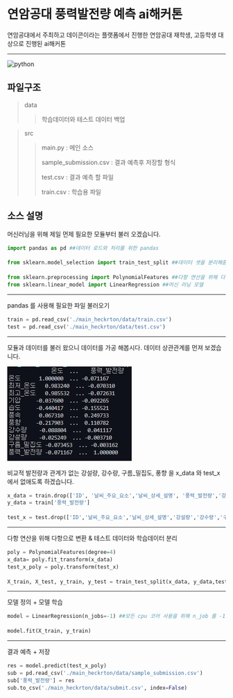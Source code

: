 연암공대 풍력발전량 예측 ai해커톤
==============
연암공대에서 주최하고 데이콘이라는 플랫폼에서 진행한 연암공대 재학생, 고등학생 대상으로 진행된 ai해커톤


-----------
![python](https://img.shields.io/badge/Python-3776AB.svg?&style=for-the-badge&logo=Python&logoColor=white)


파일구조
-----------
>data
>>학습데이터와 테스트 데이터 백업

>src
>>main.py : 메인 소스
>>
>>sample_submission.csv : 결과 예측후 저장할 형식
>>
>>test.csv : 결과 예측 할 파일
>>
>>train.csv : 학습용 파일
>>

소스 설명
--------------

머신러닝을 위해 제일 먼제 필요한 모듈부터 불러 오겠습니다.
```py
import pandas as pd ##데이터 로드와 처리를 위한 pandas

from sklearn.model_selection import train_test_split ##데이터 셋을 분리해줌

from sklearn.preprocessing import PolynomialFeatures ##다항 연산을 위해 다항으로 변환 시켜줄 친구
from sklearn.linear_model import LinearRegression ##머신 러닝 모델
```

--------------------

pandas 를 사용해 필요한 파일 불러오기
```py
train = pd.read_csv('./main_heckrton/data/train.csv')
test = pd.read_csv('./main_heckrton/data/test.csv')
```

--------------------

모듈과 데이터를 불러 왔으니 데이터를 가공 해봅시다.
데이터 상관관계를 먼져 보겠습니다.

![이미지 설명](https://github.com/heh-heh/ai_hackerton_first_time/blob/main/Untitled.png)


비교적 발전량과 관계가 없는 강설량, 강수량, 구름_밀집도, 풍향 을 x_data 와 test_x 에서 없애도록 하겠습니다.
```py
x_data = train.drop(['ID', '날씨_주요_요소','날씨_상세_설명', '풍력_발전량','강설량','강수량','구름_밀집도','풍향'], axis=1)
y_data = train['풍력_발전량']

test_x = test.drop(['ID','날씨_주요_요소','날씨_상세_설명','강설량','강수량','구름_밀집도','풍향'],axis=1)
```

---------------------

다항 연산을 위해 다항으로 변환 & 테스트 데이터와 학습데이터 분리
```py
poly = PolynomialFeatures(degree=4)
x_data= poly.fit_transform(x_data)
test_x_poly = poly.transform(test_x)

X_train, X_test, y_train, y_test = train_test_split(x_data, y_data,test_size = 0.2,shuffle=True, random_state=42)
```

--------------------

모델 정의 + 모델 학습
```py
model = LinearRegression(n_jobs=-1) ##모든 cpu 코어 사용을 위해 n_job 를 -1로 지정

model.fit(X_train, y_train)
```

--------------------

결과 예측 + 저장
```py
res = model.predict(test_x_poly)
sub = pd.read_csv('./main_heckrton/data/sample_submission.csv')
sub['풍력_발전량'] = res
sub.to_csv('./main_heckrton/data/submit.csv', index=False)
```


